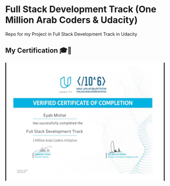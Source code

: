 # Full Stack Development Track (One Million Arab Coders & Udacity)
 Repo for my Project in Full Stack Development Track in Udacity 
 ## My Certification 🎓🎉
 ![Certification](https://github.com/Eyab0/Full-Stack-Development-Track-One-Million-Arab-Coders/blob/main/Certification.jpg)
